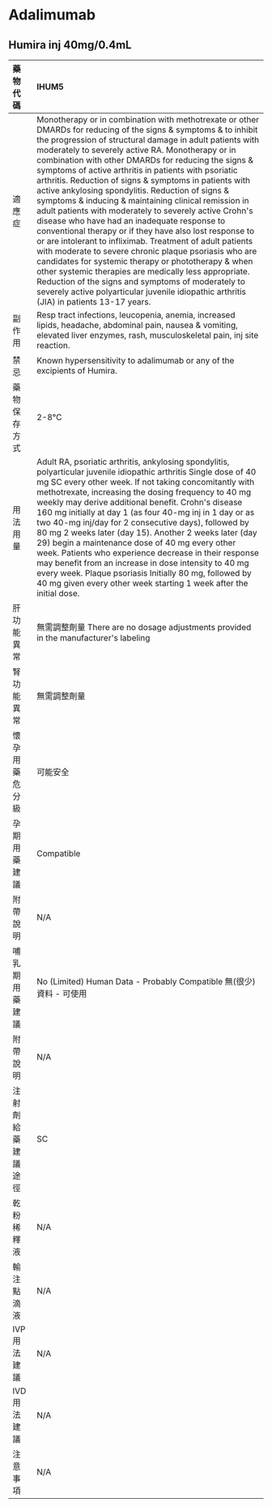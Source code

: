 # Adalimumab

## Humira inj 40mg/0.4mL

| 藥物代碼 | IHUM5 |
| :--- | :--- |
| 適應症 | Monotherapy or in combination with methotrexate or other DMARDs for reducing of the signs & symptoms & to inhibit the progression of structural damage in adult patients with moderately to severely active RA. Monotherapy or in combination with other DMARDs for reducing the signs & symptoms of active arthritis in patients with psoriatic arthritis. Reduction of signs & symptoms in patients with active ankylosing spondylitis. Reduction of signs & symptoms & inducing & maintaining clinical remission in adult patients with moderately to severely active Crohn's disease who have had an inadequate response to conventional therapy or if they have also lost response to or are intolerant to infliximab. Treatment of adult patients with moderate to severe chronic plaque psoriasis who are candidates for systemic therapy or phototherapy & when other systemic therapies are medically less appropriate. Reduction of the signs and symptoms of moderately to severely active polyarticular juvenile idiopathic arthritis \(JIA\) in patients 13-17 years. |
| 副作用 | Resp tract infections, leucopenia, anemia, increased lipids, headache, abdominal pain, nausea & vomiting, elevated liver enzymes, rash, musculoskeletal pain, inj site reaction. |
| 禁忌 | Known hypersensitivity to adalimumab or any of the excipients of Humira. |
| 藥物保存方式 | 2-8℃ |
| 用法用量 | Adult RA, psoriatic arthritis, ankylosing spondylitis, polyarticular juvenile idiopathic arthritis Single dose of 40 mg SC every other week. If not taking concomitantly with methotrexate, increasing the dosing frequency to 40 mg weekly may derive additional benefit. Crohn's disease 160 mg initially at day 1 \(as four 40-mg inj in 1 day or as two 40-mg inj/day for 2 consecutive days\), followed by 80 mg 2 weeks later \(day 15\). Another 2 weeks later \(day 29\) begin a maintenance dose of 40 mg every other week. Patients who experience decrease in their response may benefit from an increase in dose intensity to 40 mg every week. Plaque psoriasis Initially 80 mg, followed by 40 mg given every other week starting 1 week after the initial dose. |
| 肝功能異常 | 無需調整劑量  There are no dosage adjustments provided in the manufacturer's labeling |
| 腎功能異常 | 無需調整劑量 |
| 懷孕用藥危分級 | 可能安全 |
| 孕期用藥建議 | Compatible |
| 附帶說明 | N/A |
| 哺乳期用藥建議 | No \(Limited\) Human Data - Probably Compatible 無\(很少\)資料 - 可使用 |
| 附帶說明 | N/A |
| 注射劑給藥建議途徑 | SC |
| 乾粉稀釋液 | N/A |
| 輸注點滴液 | N/A |
| IVP 用法建議 | N/A |
| IVD 用法建議 | N/A |
| 注意事項 | N/A |

